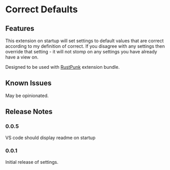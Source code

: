 # Correct Defaults

## Features

This extension on startup will set settings to default values that are correct according to my definition of correct. If you disagree with any settings then override that setting - it will not stomp on any settings you have already have a view on.

Designed to be used with [RustPunk](http://github.com/gilescope/rustpunk) extension bundle.

## Known Issues

May be opinionated.

## Release Notes

### 0.0.5

VS code should display readme on startup

### 0.0.1

Initial release of settings.
